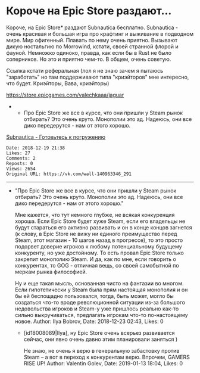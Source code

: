 # Короче на Epic Store раздают...

Короче, на Epic Store* раздают Subnautica бесплатно. Subnautica - очень красивая и большая игра про крафтинг и выживание в подводном мире. Мир офигенный. Плавать по нему очень приятно. Вызывают дикую ностальгию по Morrowind, кстати, своей странной флорой и фауной. Немножко одиноко, правда, как если бы в Rust не было соперников. Но это и приятно чем-то. В общем, очень советую.

Ссылка кстати реферальная (лол я не знаю зачем я пытаюсь "заработать" но там поддерживают типа "криэйторов" мне интересно, что будет. Криэйторы, Вава, криэйторы)

 https://store.epicgames.com/valechkaaa/jaguar

* - Про Epic Store же все в курсе, что они пришли у Steam рынок отбирать? Это очень круто. Монополии это ад. Надеюсь, они все дико передерутся - нам от этого хорошо.

[Subnautica - Готовьтесь к погружению](https://store.epicgames.com/valechkaaa/jaguar)

    Date: 2018-12-19 21:38
    Likes: 27
    Comments: 2
    Reposts: 0
    Views: 2654
    Original URL: https://vk.com/wall-140963346_291



--------------------

  * "Про Epic Store же все в курсе, что они пришли у Steam рынок отбирать? Это очень круто. Монополии это ад. Надеюсь, они все дико передерутся - нам от этого хорошо."
    
    Мне кажется, что тут немного глубже, не всякая конкуренция хороша. Если Epic Store будет хуже Steam, если его владельцы не будут стараться его активно развивать и он в конце концов загнется (к слову, в Epic Store не вижу ни единого преимущество перед Steam, этот магазин - 10 шагов назад в прогрессе), то это просто подорвет доверие игроков к любому потенциальному будущему конкуренту, но уже достойному. То есть провал Epic Store только закрепит монополию Steam. И да, как по мне, если говорить о конкурентах, то GOG - отличная вещь, со своей самобытной по меркам рынка философией.
    
    Ну и еще такая мысль, основанная чисто на фантазии во многом. Если гипотетически у Steam была прям настоящая монополия и он бы ей беспощадно пользовался, тогда, быть может, могло бы создаться что-то вроде революционной ситуации из-за большого недовольства игроков и Steam-у уже пришлось реально как-то сильно выкручиваться, предлагать игрокам что-то по-настоящему новое.
    Author: Ilya Bobrov, Date: 2018-12-23 02:43, Likes: 0

      * [id18008089|Ilya], ну Epic Store очень всерьез развивается сейчас, они явно очень давно этим планировали заняться )
        
        Не знаю, не очень я верю в генеральную забастовку против Steam – а вот в переход к конкурентам верю. Впрочем, GAMERS RISE UP!
        Author: Valentin Golev, Date: 2019-01-13 18:04, Likes: 0


